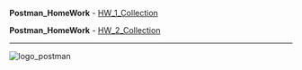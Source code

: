 __Postman_HomeWork__ - [HW_1_Collection](https://github.com/AndreiHeranok/Postman/blob/main/Postman_HW_1_AndreiHEranok.postman_collection.json)

__Postman_HomeWork__ - [HW_2_Collection]()
___
![logo_postman](https://hsto.org/r/w1560/getpro/habr/post_images/40e/c7f/b4f/40ec7fb4f579c099e14f300685f2222c.png)